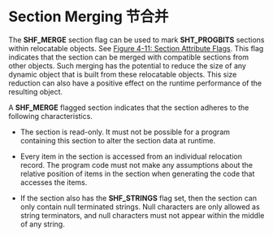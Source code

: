 # Section Merging 节合并

The **SHF_MERGE** section flag can be used to mark **SHT_PROGBITS** sections within relocatable objects. See [Figure 4-11: Section Attribute Flags](https://github.com/astrotycoon/Executable-And-Linking-Format-ELF/blob/main/12.%20Section%20Attribute%20Flags.md#figure-4-11-section-attribute-flags). This flag indicates that the section can be merged with compatible sections from other objects. Such merging has the potential to reduce the size of any dynamic object that is built from these relocatable objects. This size reduction can also have a positive effect on the runtime performance of the resulting object.

A **SHF_MERGE** flagged section indicates that the section adheres to the following characteristics.

* The section is read-only. It must not be possible for a program containing this section to alter the section data at runtime.

* Every item in the section is accessed from an individual relocation record. The program code must not make any assumptions about the relative position of items in the section when generating the code that accesses the items.

* If the section also has the **SHF_STRINGS** flag set, then the section can only contain null terminated strings. Null characters are only allowed as string terminators, and null characters must not appear within the middle of any string.
